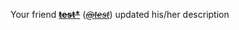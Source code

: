 Your friend ~~[**test\***](www.google.com)~~ (~~[*@test*](www.google.com)~~) updated his/her description
